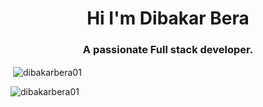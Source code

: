 <h1 align="center">Hi I'm Dibakar Bera</h1>
<h3 align="center">A passionate Full stack developer.</h3>       
<p>&nbsp;<img align="center" src="https://github-readme-stats.vercel.app/api?username=dibakarbera01&" alt="dibakarbera01"/></p>
<p><img align="center" src="https://github-readme-streak-stats.herokuapp.com/?user=dibakarbera01&" alt="dibakarbera01"/></p>
